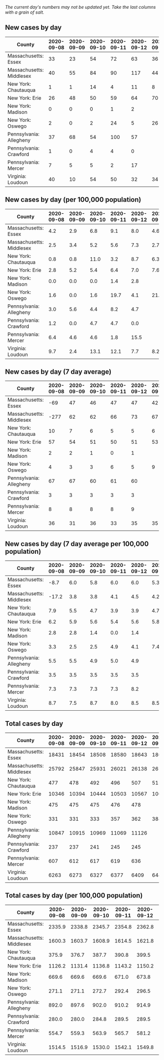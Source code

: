 _The current day's numbers may not be updated yet. Take the last columns with a grain of salt._
## New cases by day

| County | 2020-09-08 | 2020-09-09 | 2020-09-10 | 2020-09-11 | 2020-09-12 | 2020-09-13 | 2020-09-14 |
| --- | --- | --- | --- | --- | --- | --- | --- |
| Massachusetts: Essex | 33 | 23 | 54 | 72 | 63 | 36 |  |
| Massachusetts: Middlesex | 40 | 55 | 84 | 90 | 117 | 44 |  |
| New York: Chautauqua | 1 | 1 | 14 | 4 | 11 | 8 |  |
| New York: Erie | 26 | 48 | 50 | 59 | 64 | 70 |  |
| New York: Madison | 0 | 0 | 0 | 1 | 2 |  |  |
| New York: Oswego | 2 | 0 | 2 | 24 | 5 | 26 |  |
| Pennsylvania: Allegheny | 37 | 68 | 54 | 100 | 57 |  |  |
| Pennsylvania: Crawford | 1 | 0 | 4 | 4 | 0 |  |  |
| Pennsylvania: Mercer | 7 | 5 | 5 | 2 | 17 |  |  |
| Virginia: Loudoun | 40 | 10 | 54 | 50 | 32 | 34 |  |

## New cases by day (per 100,000 population)

| County | 2020-09-08 | 2020-09-09 | 2020-09-10 | 2020-09-11 | 2020-09-12 | 2020-09-13 | 2020-09-14 |
| --- | --- | --- | --- | --- | --- | --- | --- |
| Massachusetts: Essex | 4.2 | 2.9 | 6.8 | 9.1 | 8.0 | 4.6 |  |
| Massachusetts: Middlesex | 2.5 | 3.4 | 5.2 | 5.6 | 7.3 | 2.7 |  |
| New York: Chautauqua | 0.8 | 0.8 | 11.0 | 3.2 | 8.7 | 6.3 |  |
| New York: Erie | 2.8 | 5.2 | 5.4 | 6.4 | 7.0 | 7.6 |  |
| New York: Madison | 0.0 | 0.0 | 0.0 | 1.4 | 2.8 |  |  |
| New York: Oswego | 1.6 | 0.0 | 1.6 | 19.7 | 4.1 | 21.3 |  |
| Pennsylvania: Allegheny | 3.0 | 5.6 | 4.4 | 8.2 | 4.7 |  |  |
| Pennsylvania: Crawford | 1.2 | 0.0 | 4.7 | 4.7 | 0.0 |  |  |
| Pennsylvania: Mercer | 6.4 | 4.6 | 4.6 | 1.8 | 15.5 |  |  |
| Virginia: Loudoun | 9.7 | 2.4 | 13.1 | 12.1 | 7.7 | 8.2 |  |

## New cases by day (7 day average)

| County | 2020-09-08 | 2020-09-09 | 2020-09-10 | 2020-09-11 | 2020-09-12 | 2020-09-13 | 2020-09-14 |
| --- | --- | --- | --- | --- | --- | --- | --- |
| Massachusetts: Essex | -69 | 47 | 46 | 47 | 47 | 42 |  |
| Massachusetts: Middlesex | -277 | 62 | 62 | 66 | 73 | 67 |  |
| New York: Chautauqua | 10 | 7 | 6 | 5 | 5 | 6 |  |
| New York: Erie | 57 | 54 | 51 | 50 | 51 | 53 |  |
| New York: Madison | 2 | 2 | 1 | 0 | 1 |  |  |
| New York: Oswego | 4 | 3 | 3 | 6 | 5 | 9 |  |
| Pennsylvania: Allegheny | 67 | 67 | 60 | 61 | 60 |  |  |
| Pennsylvania: Crawford | 3 | 3 | 3 | 3 | 3 |  |  |
| Pennsylvania: Mercer | 8 | 8 | 8 | 8 | 9 |  |  |
| Virginia: Loudoun | 36 | 31 | 36 | 33 | 35 | 35 |  |

## New cases by day (7 day average per 100,000 population)

| County | 2020-09-08 | 2020-09-09 | 2020-09-10 | 2020-09-11 | 2020-09-12 | 2020-09-13 | 2020-09-14 |
| --- | --- | --- | --- | --- | --- | --- | --- |
| Massachusetts: Essex | -8.7 | 6.0 | 5.8 | 6.0 | 6.0 | 5.3 |  |
| Massachusetts: Middlesex | -17.2 | 3.8 | 3.8 | 4.1 | 4.5 | 4.2 |  |
| New York: Chautauqua | 7.9 | 5.5 | 4.7 | 3.9 | 3.9 | 4.7 |  |
| New York: Erie | 6.2 | 5.9 | 5.6 | 5.4 | 5.6 | 5.8 |  |
| New York: Madison | 2.8 | 2.8 | 1.4 | 0.0 | 1.4 |  |  |
| New York: Oswego | 3.3 | 2.5 | 2.5 | 4.9 | 4.1 | 7.4 |  |
| Pennsylvania: Allegheny | 5.5 | 5.5 | 4.9 | 5.0 | 4.9 |  |  |
| Pennsylvania: Crawford | 3.5 | 3.5 | 3.5 | 3.5 | 3.5 |  |  |
| Pennsylvania: Mercer | 7.3 | 7.3 | 7.3 | 7.3 | 8.2 |  |  |
| Virginia: Loudoun | 8.7 | 7.5 | 8.7 | 8.0 | 8.5 | 8.5 |  |

## Total cases by day

| County | 2020-09-08 | 2020-09-09 | 2020-09-10 | 2020-09-11 | 2020-09-12 | 2020-09-13 | 2020-09-14 |
| --- | --- | --- | --- | --- | --- | --- | --- |
| Massachusetts: Essex | 18431 | 18454 | 18508 | 18580 | 18643 | 18679 |  |
| Massachusetts: Middlesex | 25792 | 25847 | 25931 | 26021 | 26138 | 26182 |  |
| New York: Chautauqua | 477 | 478 | 492 | 496 | 507 | 515 |  |
| New York: Erie | 10346 | 10394 | 10444 | 10503 | 10567 | 10637 |  |
| New York: Madison | 475 | 475 | 475 | 476 | 478 |  |  |
| New York: Oswego | 331 | 331 | 333 | 357 | 362 | 388 |  |
| Pennsylvania: Allegheny | 10847 | 10915 | 10969 | 11069 | 11126 |  |  |
| Pennsylvania: Crawford | 237 | 237 | 241 | 245 | 245 |  |  |
| Pennsylvania: Mercer | 607 | 612 | 617 | 619 | 636 |  |  |
| Virginia: Loudoun | 6263 | 6273 | 6327 | 6377 | 6409 | 6443 |  |

## Total cases by day (per 100,000 population)

| County | 2020-09-08 | 2020-09-09 | 2020-09-10 | 2020-09-11 | 2020-09-12 | 2020-09-13 | 2020-09-14 |
| --- | --- | --- | --- | --- | --- | --- | --- |
| Massachusetts: Essex | 2335.9 | 2338.8 | 2345.7 | 2354.8 | 2362.8 | 2367.3 |  |
| Massachusetts: Middlesex | 1600.3 | 1603.7 | 1608.9 | 1614.5 | 1621.8 | 1624.5 |  |
| New York: Chautauqua | 375.9 | 376.7 | 387.7 | 390.8 | 399.5 | 405.8 |  |
| New York: Erie | 1126.2 | 1131.4 | 1136.8 | 1143.2 | 1150.2 | 1157.8 |  |
| New York: Madison | 669.6 | 669.6 | 669.6 | 671.0 | 673.8 |  |  |
| New York: Oswego | 271.1 | 271.1 | 272.7 | 292.4 | 296.5 | 317.7 |  |
| Pennsylvania: Allegheny | 892.0 | 897.6 | 902.0 | 910.2 | 914.9 |  |  |
| Pennsylvania: Crawford | 280.0 | 280.0 | 284.8 | 289.5 | 289.5 |  |  |
| Pennsylvania: Mercer | 554.7 | 559.3 | 563.9 | 565.7 | 581.2 |  |  |
| Virginia: Loudoun | 1514.5 | 1516.9 | 1530.0 | 1542.1 | 1549.8 | 1558.0 |  |
